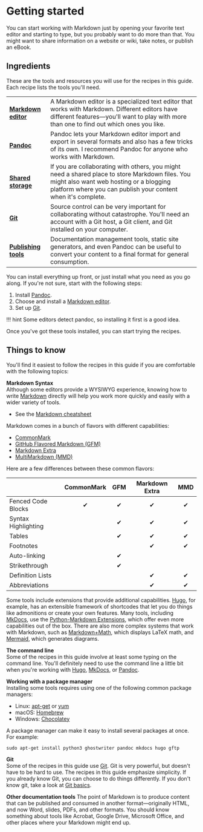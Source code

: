 # Getting started

You can start working with Markdown just by opening your favorite text editor and starting to type, but you probably want to do more than that. You might want to 
share information on a website or wiki, take notes, or publish an eBook.

## Ingredients

These are the tools and resources you will use for the recipes in this guide. Each recipe lists the tools you'll need. 

<table>
  <tr>
    <td><b><a href="../../tools/tools-editors/">Markdown editor</a></b></td>
    <td>A Markdown editor is a specialized text editor that works with Markdown. Different editors have different features&mdash;you'll want to play with more than one to find out which ones you like.</td>
  </tr>
  <tr>
    <td><b><a href="../../tools/tools-pandoc/">Pandoc</a></b></td>
    <td>Pandoc lets your Markdown editor import and export in several formats and also has a few tricks of its own. I recommend Pandoc for anyone who works with Markdown.</td>
  </tr>
  <tr>
    <td><b><a href="../../tools/tools-storage/">Shared storage</a></b></td>
    <td>If you are collaborating with others, you might need a shared place to store Markdown files. You might also want web hosting or a blogging platform where you can publish your content when it's complete.</td>
  </tr>
  <tr>
    <td><b><a href="../../tools/tools-git-setup/">Git</a></b></td>
    <td>Source control can be very important for collaborating without catastrophe. You'll need an account with a Git host, a Git client, and Git installed on your computer.</td>
  </tr>
  <tr>
    <td><b><a href="../../tools/tools-publishing/">Publishing tools</a></b></td>
    <td>Documentation management tools, static site generators, and even Pandoc can be useful to convert your content to a final format for general consumption.</td>
  </tr>
</table>

You can install everything up front, or just install what you need as you go along. 
If you're not sure, start with the following steps:

1. Install [Pandoc](../../tools/tools-publishing/#pandoc).
2. Choose and install a [Markdown editor](../../tools/tools-editors/).
3. Set up [Git](../../tools/tools-git-setup/).

!!! hint
    Some editors detect pandoc, so installing it first is a good idea.
    
Once you've got these tools installed, you can start trying the recipes.

## Things to know

You'll find it easiest to follow the recipes in this guide if you are comfortable with the following topics:

**Markdown Syntax**  
Although some editors provide a WYSIWYG experience, knowing how to write [Markdown](https://www.markdownguide.org/basic-syntax/) directly will help you work more quickly and easily with a wider variety of tools. 

- See the [Markdown cheatsheet](../resources/markdown-cheatsheet/)

Markdown comes in a bunch of flavors with different capabilities:

- [CommonMark](https://commonmark.org/)
- [GitHub Flavored Markdown (GFM)](https://github.github.com/gfm/)
- [Markdown Extra](https://michelf.ca/projects/php-markdown/extra/)
- [MultiMarkdown (MMD)](https://fletcherpenney.net/multimarkdown/)

Here are a few differences between these common flavors:

| | CommonMark | GFM | Markdown Extra | MMD |
|---------|:-----:|:-----:|:-----:|:-----:|
|Fenced Code Blocks | &#10004;|&#10004;|&#10004;|&#10004;|
|Syntax Highlighting | |&#10004;|&#10004;|&#10004;|
|Tables | |&#10004;|&#10004;|&#10004;|
|Footnotes | | |&#10004;|&#10004;|
|Auto-linking | |&#10004;| | |
|Strikethrough| |&#10004;| | |
|Definition Lists| | |&#10004;|&#10004;|
|Abbreviations | | |&#10004;|&#10004; |

Some tools include extensions that provide additional capabilities. [Hugo](../../tools/tools-publishing/#hugo), for example, has an extensible framework of shortcodes that let you do things like admonitions or create your own features. Many tools, including [MkDocs](../tools/tools-publishing/#mkdocs), use the [Python-Markdown Extensions](https://python-markdown.github.io/extensions/), which offer even more capabilities out of the box. There are also more complex systems that work with Markdown, such as [Markdown+Math](https://marketplace.visualstudio.com/items?itemName=goessner.mdmath), which displays LaTeX math, and [Mermaid](https://mermaid-js.github.io/mermaid/#/), which generates diagrams.

**The command line**  
Some of the recipes in this guide involve at least some typing on the command line. You'll definitely need to use the command line a little bit when you're working with [Hugo](../../tools/tools-publishing/#hugo), [MkDocs](../../tools/tools-publishing/#mkdocs), or [Pandoc](../../tools/tools-publishing/#pandoc). 

**Working with a package manager**  
Installing some tools requires using one of the following common package managers:

- Linux: [apt-get](https://help.ubuntu.com/community/AptGet/Howto) or [yum](http://yum.baseurl.org/)
- macOS: [Homebrew](https://brew.sh/)
- Windows: [Chocolatey](https://chocolatey.org/)
  
A package manager can make it easy to install several packages at once. For example:

```
sudo apt-get install python3 ghostwriter pandoc mkdocs hugo gftp
```

**Git**  
Some of the recipes in this guide use [Git](https://git-scm.com/). Git is very powerful, but doesn't have to be hard to use. The recipes in this guide emphasize simplicity. If you already know Git, you can choose to do things differently. If you don't know git, take a look at [Git basics](../getting-started-git-basics).

**Other documentation tools**
The point of Markdown is to produce content that can be published and consumed in another format&mdash;originally HTML, and now Word, slides, PDFs, and other formats. You should know something about tools like Acrobat, Google Drive, Microsoft Office, and other places where your Markdown might end up.



